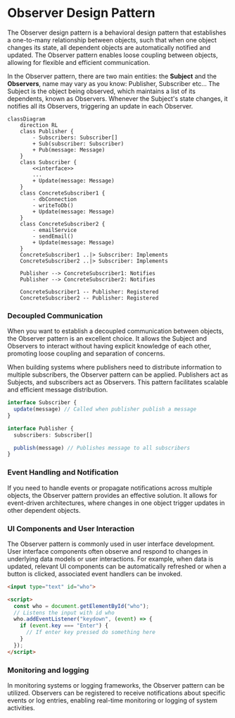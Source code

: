 # Observer Design Pattern

The Observer design pattern is a behavioral design pattern that establishes a one-to-many relationship between objects,
such that when one object changes its state, all dependent objects are automatically notified and updated. The Observer
pattern enables loose coupling between objects, allowing for flexible and efficient communication.

In the Observer pattern, there are two main entities: the **Subject** and the **Observers**, name may vary as you
know: Publisher, Subscriber etc... The Subject is the object being observed, which maintains a list of its dependents,
known as Observers. Whenever
the Subject's state changes, it notifies all its Observers, triggering an update in each Observer.

```mermaid
classDiagram
    direction RL
    class Publisher {
        - Subscribers: Subscriber[]
        + Sub(subscriber: Subscriber)
        + Pub(message: Message)
    }
    class Subscriber {
        <<interface>>
        ...
        + Update(message: Message)
    }
    class ConcreteSubscriber1 {
        - dbConnection
        - writeToDb()
        + Update(message: Message)
    }
    class ConcreteSubscriber2 {
        - emailService
        - sendEmail()
        + Update(message: Message)
    }
    ConcreteSubscriber1 ..|> Subscriber: Implements
    ConcreteSubscriber2 ..|> Subscriber: Implements

    Publisher --> ConcreteSubscriber1: Notifies
    Publisher --> ConcreteSubscriber2: Notifies

    ConcreteSubscriber1 -- Publisher: Registered
    ConcreteSubscriber2 -- Publisher: Registered

```

### Decoupled Communication

When you want to establish a decoupled communication between objects, the Observer pattern is an excellent choice. It
allows the Subject and Observers to interact without having explicit knowledge of each other, promoting loose coupling
and separation of concerns.

When building systems where publishers need to distribute information to multiple subscribers, the Observer pattern can
be applied. Publishers act as Subjects, and subscribers act as Observers. This pattern facilitates scalable and
efficient message distribution.

```typescript
interface Subscriber {
  update(message) // Called when publisher publish a message
}

interface Publisher {
  subscribers: Subscriber[]

  publish(message) // Publishes message to all subscribers
}
```

### Event Handling and Notification

If you need to handle events or propagate notifications across multiple objects, the Observer pattern provides an
effective solution. It allows for event-driven architectures, where changes in one object trigger updates in other
dependent objects.

### UI Components and User Interaction

The Observer pattern is commonly used in user interface development. User interface components often observe and respond
to changes in underlying data models or user interactions. For example, when data is updated, relevant UI components can
be automatically refreshed or when a button is clicked, associated event handlers can be invoked.

```html
<input type="text" id="who">

<script>
  const who = document.getElementById("who");
  // Listens the input with id who
  who.addEventListener("keydown", (event) => {
    if (event.key === "Enter") {
      // If enter key pressed do something here
    }
  });
</script>
```

### Monitoring and logging

In monitoring systems or logging frameworks, the Observer pattern can be utilized. Observers can be registered to
receive notifications about specific events or log entries, enabling real-time monitoring or logging of system
activities.